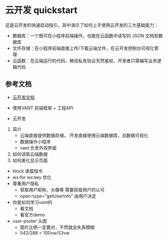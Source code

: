 # 云开发 quickstart

这是云开发的快速启动指引，其中演示了如何上手使用云开发的三大基础能力：

- 数据库：一个既可在小程序前端操作，也能在云函数中读写的 JSON 文档型数据库
- 文件存储：在小程序前端直接上传/下载云端文件，在云开发控制台可视化管理
- 云函数：在云端运行的代码，微信私有协议天然鉴权，开发者只需编写业务逻辑代码

## 参考文档

- [云开发文档](https://developers.weixin.qq.com/miniprogram/dev/wxcloud/basis/getting-started.html)

- 使用VANT 前端框架 + 工程API
- 云开发
1. 简介
    - 云端直接提供数据存储， 开发直接使用云端数据库，且数据可视化
    - 数据操作小程序
    - vant 负责外观界面
2. 如何读取云端数据
3. 如何美化显示页面

- block 承载指令
- wx:for wx:key 优化
- 尊重用户隐私
    - 获取用户昵称、头像等 需要获取用户的认可
    - open-type="getUserInfo"  由用户决定
- 你是如何学习vant的
    - 看文档
    - 看官方demo
- user-poster 头图
    - 图片比例一定要对，不然就会失真模糊
    - 542/288  = 100vw/53vw